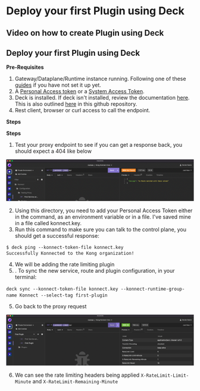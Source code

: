 # Deploy your first Plugin using Deck

## Video on how to create Plugin using Deck

<!--
[![Adding new Plugin using Deck](./images/)](https://youtu.be/ "Adding new Plugin using Deck")
-->

## Deploy your first Plugin using Deck

**Pre-Requisites**

1. Gateway/Dataplane/Runtime instance running. Following one of these [guides](../install/) if you have not set it up yet.
2. A [Personal Access token](../deck/create-deck-token-konnect/personal-access-token/) or a [System Access Token](../deck/create-deck-token-konnect/system-access-token/). 
3. Deck is installed. If deck isn't installed, review the documentation [here](https://docs.konghq.com/deck/latest/installation/). This is also outlined [here](../deck/install-deck/) in this github repository. 
4. Rest client, browser or curl access to call the endpoint. 

**Steps**

**Steps**


1. Test your proxy endpoint to see if you can get a response back, you should expect a 404 like below


![404](../../images/404.png)
 
2. Using this directory, you need to add your Personal Access Token either in the command, as an environment variable or in a file. I've saved mine in a file called konnect.key.
3. Run this command to make sure you can talk to the control plane, you should get a successful response:

```
$ deck ping --konnect-token-file konnect.key 
Successfully Konnected to the Kong organization!
```

4. We will be adding the rate limiting plugin
5. . To sync the new service, route and plugin configuration, in your terminal:


`deck sync --konnect-token-file konnect.key --konnect-runtime-group-name Konnect --select-tag first-plugin`

5.  Go back to the proxy request

![Test to see plugin enforced](../../images/test-plugin.png)

6. We can see the rate limiting headers being applied `X-RateLimit-Limit-Minute` and `X-RateLimit-Remaining-Minute`

